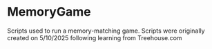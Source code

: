 # MemoryGame

Scripts used to run a memory-matching game. Scripts were originally created on 5/10/2025 following learning from Treehouse.com

